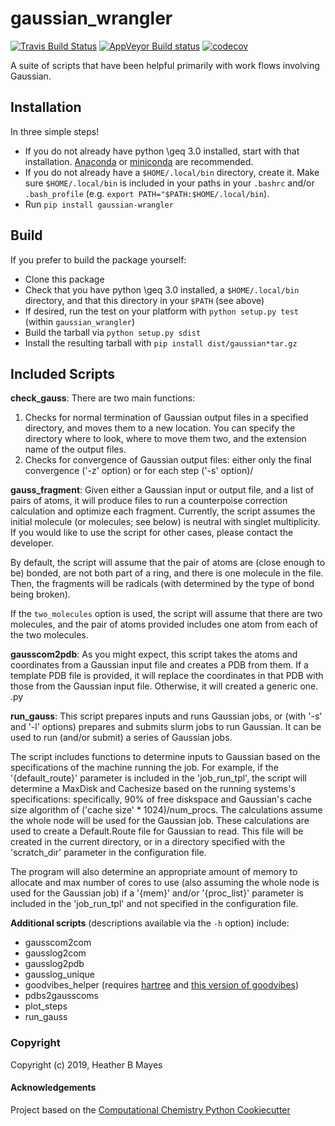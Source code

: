 gaussian_wrangler
==============================
[//]: # (Badges)
[![Travis Build Status](https://travis-ci.org/REPLACE_WITH_OWNER_ACCOUNT/gaussian_wrangler.png)](https://travis-ci.org/REPLACE_WITH_OWNER_ACCOUNT/gaussian_wrangler)
[![AppVeyor Build status](https://ci.appveyor.com/api/projects/status/REPLACE_WITH_APPVEYOR_LINK/branch/master?svg=true)](https://ci.appveyor.com/project/REPLACE_WITH_OWNER_ACCOUNT/gaussian_wrangler/branch/master)
[![codecov](https://codecov.io/gh/REPLACE_WITH_OWNER_ACCOUNT/gaussian_wrangler/branch/master/graph/badge.svg)](https://codecov.io/gh/REPLACE_WITH_OWNER_ACCOUNT/gaussian_wrangler/branch/master)

A suite of scripts that have been helpful primarily with work flows involving Gaussian.

## Installation

In three simple steps!

+ If you do not already have python \geq 3.0 installed, start with that installation. 
[Anaconda](https://www.anaconda.com/distribution/) or [miniconda](https://docs.conda.io/en/latest/miniconda.html) are 
recommended.
+ If you do not already have a `$HOME/.local/bin` directory, create it. Make sure `$HOME/.local/bin` is included in your 
paths in your `.bashrc` and/or `.bash_profile` (e.g. `export PATH="$PATH:$HOME/.local/bin`).
+ Run `pip install gaussian-wrangler`

## Build

If you prefer to build the package yourself:

+ Clone this package
+ Check that you have python \geq 3.0 installed, a `$HOME/.local/bin` directory, and that this directory in your `$PATH` (see above)
+ If desired, run the test on your platform with `python setup.py test` (within `gaussian_wrangler`)
+ Build the tarball via `python setup.py sdist`
+ Install the resulting tarball with `pip install dist/gaussian*tar.gz`

## Included Scripts

**check_gauss**: There are two main functions:
1) Checks for normal termination of Gaussian output files in a specified directory, and moves them to a new location.
You can specify the directory where to look, where to move them two, and the extension name of the output files.
2) Checks for convergence of Gaussian output files: either only the final convergence ('-z' option) or for each step 
('-s' option)/

**gauss_fragment**: Given either a Gaussian input or output file, and a list of pairs of atoms, it will produce files 
to run a counterpoise correction calculation and optimize each fragment. Currently, the script assumes 
the initial molecule (or molecules; see below) is neutral with singlet multiplicity. If you would like to use the script 
for other cases, please contact the developer.
 
By default, the script will assume that the pair of atoms are (close enough to be) bonded, are not both part of a ring, 
and there is one molecule in the file. Then, the fragments will be radicals (with determined by the type of bond being 
broken). 

If the `two_molecules` option is used, the script will assume that there are two molecules, and the pair of atoms 
provided includes
one atom from each of the two molecules. 

**gausscom2pdb**: As you might expect, this script takes the atoms and coordinates from a Gaussian input file and 
creates a PDB from them. If a template PDB file is provided, it will replace the coordinates in that PDB with those
from the Gaussian input file. Otherwise, it will created a generic one. .py

**run_gauss**: This script prepares inputs and runs Gaussian jobs, or (with '-s' and '-l' options) prepares and submits
slurm jobs to run Gaussian. It can be used to run (and/or submit) a series of Gaussian jobs.

The script includes functions to determine inputs to Gaussian based on the specifications of the machine running the 
job. For example, if the '{default_route}' parameter is included in the 'job_run_tpl', the script will 
determine a MaxDisk and Cachesize based on the running systems's specifications: specifically, 90% of free diskspace 
and Gaussian's cache size algorithm of ('cache size' * 1024)/num_procs. The calculations assume the whole node will be 
used for the Gaussian job.  These calculations are used to create a Default.Route file for Gaussian to read. This file 
will be created in the current directory, or in a directory specified with the 'scratch_dir' parameter in the 
configuration file.

The program will also determine an appropriate amount of memory to allocate and max number of cores to use (also 
assuming the whole node is used for the Gaussian job) if a '{mem}' and/or '{proc_list}' parameter is included in the 
'job_run_tpl' and not specified in the configuration file.

**Additional scripts** (descriptions available via the `-h` option) include:

+ gausscom2com
+ gausslog2com
+ gausslog2pdb
+ gausslog_unique
+ goodvibes_helper (requires [hartree](https://github.com/team-mayes/hartree) and [this version of goodvibes](https://github.com/team-mayes/GoodVibes))
+ pdbs2gausscoms
+ plot_steps
+ run_gauss


### Copyright

Copyright (c) 2019, Heather B Mayes


#### Acknowledgements
 
Project based on the 
[Computational Chemistry Python Cookiecutter](https://github.com/choderalab/cookiecutter-python-comp-chem)
